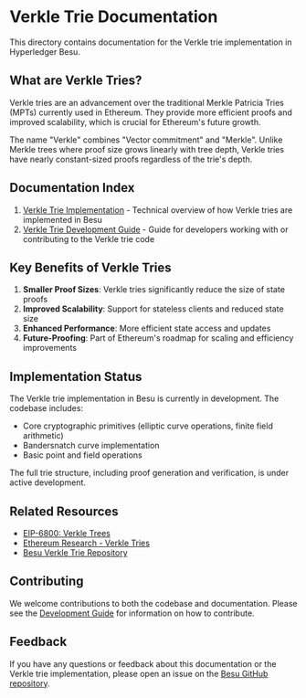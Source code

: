 # Verkle Trie Documentation

This directory contains documentation for the Verkle trie implementation in Hyperledger Besu.

## What are Verkle Tries?

Verkle tries are an advancement over the traditional Merkle Patricia Tries (MPTs) currently used in Ethereum. They provide more efficient proofs and improved scalability, which is crucial for Ethereum's future growth.

The name "Verkle" combines "Vector commitment" and "Merkle". Unlike Merkle trees where proof size grows linearly with tree depth, Verkle tries have nearly constant-sized proofs regardless of the trie's depth.

## Documentation Index

1. [Verkle Trie Implementation](./verkle-trie-implementation.md) - Technical overview of how Verkle tries are implemented in Besu
2. [Verkle Trie Development Guide](./verkle-trie-development-guide.md) - Guide for developers working with or contributing to the Verkle trie code

## Key Benefits of Verkle Tries

1. **Smaller Proof Sizes**: Verkle tries significantly reduce the size of state proofs
2. **Improved Scalability**: Support for stateless clients and reduced state size
3. **Enhanced Performance**: More efficient state access and updates
4. **Future-Proofing**: Part of Ethereum's roadmap for scaling and efficiency improvements

## Implementation Status

The Verkle trie implementation in Besu is currently in development. The codebase includes:

- Core cryptographic primitives (elliptic curve operations, finite field arithmetic)
- Bandersnatch curve implementation
- Basic point and field operations

The full trie structure, including proof generation and verification, is under active development.

## Related Resources

- [EIP-6800: Verkle Trees](https://eips.ethereum.org/EIPS/eip-6800)
- [Ethereum Research - Verkle Tries](https://notes.ethereum.org/@vbuterin/verkle_tree_eip)
- [Besu Verkle Trie Repository](https://github.com/hyperledger/besu-verkle-trie)

## Contributing

We welcome contributions to both the codebase and documentation. Please see the [Development Guide](./verkle-trie-development-guide.md) for information on how to contribute.

## Feedback

If you have any questions or feedback about this documentation or the Verkle trie implementation, please open an issue on the [Besu GitHub repository](https://github.com/hyperledger/besu/issues). 
